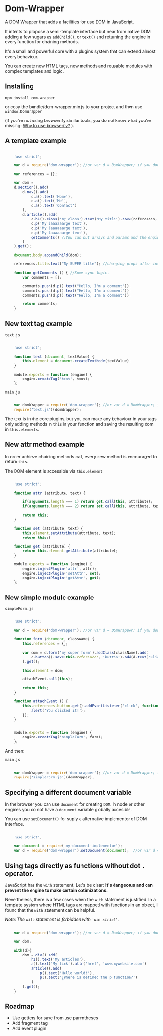 # Dom-Wrapper
A DOM Wrapper that adds a facilities for use DOM in JavaScript.

It intents to propose a semi-template interface but near from native DOM adding a few sugars as `addChild()`, or `text()` and returning the engine in every function for chaining methods.

It's a small and powerful core with a plugins system that can extend almost every behaviour.

You can create new HTML tags, new methods and reusable modules with complex templates and logic.

## Installing

`npm install dom-wrapper`

or copy the bundle/dom-wrapper.min.js to your project and then use `window.DomWrapper`

(if you're not using browserify similar tools, you do not know what you're missing: [Why to use browserify?](http://word.bitly.com/post/101360133837/browserify) ).

## A template example

``` javascript

	'use strict';

	var d = require('dom-wrapper'); //or var d = DomWrapper; if you don't use CommonJS

	var references = {};

	var dom =
	d.section().add(
		d.nav().add(
			d.a().text('Home'),
			d.a().text('Me'),
			d.a().text('Contact')
		),
		d.article().add(
			d.h1().class('my-class').text('My title').save(references, 'title'), //We save this tag for changing it in a future
			d.p('My laaaaaarge text'),
			d.p('My laaaaaarge text'),
			d.p('My laaaaaarge text'),
			getComments() //Ypu can put arrays and params and the engine merges alls in the correct order.
		)
	).get();

	document.body.appendChild(dom);

	references.title.text("My SUPER title"); //changing props after inserted

	function getComments () { //Some sync logic.
		var comments = [];

		comments.push(d.p().text("Hello, I'm a comment"));
		comments.push(d.p().text("Hello, I'm a comment"));
		comments.push(d.p().text("Hello, I'm a comment"));

		return comments;
	}

```

## New text tag example

`text.js`

``` javascript

	'use strict';

	function text (document, textValue) {
		this.element = document.createTextNode(textValue);
	}

	module.exports = function (engine) {
		engine.createTag('text', text);
	};

```

`main.js`
``` javascript

	var domWrapper = require('dom-wrapper'); //or var d = DomWrapper; if you don't use CommonJS
	require('text.js')(domWrapper);

```

The text is in the core plugins, but you can make any behaviour in your tags only adding methods in `this` in your function and saving the resulting dom in `this.elements`.

## New attr method example

In order achieve chaining methods call, every new method is encouraged to return `this`.

The DOM element is accessible via `this.element`


``` javascript

	'use strict';

	function attr (attribute, text) {

		if(arguments.length === 1) return get.call(this, attribute);
		if(arguments.length === 2) return set.call(this, attribute, text);

		return this;
	}

	function set (attribute, text) {
		this.element.setAttribute(attribute, text);
		return this;}

	function get (attribute) {
		return this.element.getAttribute(attribute);
	}

	module.exports = function (engine) {
		engine.injectPlugin('attr', attr);
		engine.injectPlugin('setAttr', set);
		engine.injectPlugin('getAttr', get);
	};

```

## New simple module example

`simpleForm.js`
``` javascript

	'use strict';

	var d = require('dom-wrapper'); //or var d = DomWrapper; if you don't use CommonJS

	function form (document, className) {
		this.references = {};

		var dom = d.form('my super form').addClass(className).add(
			d.button().save(this.references, 'button').add(d.text('Clic it!'))
		).get();

		this.element = dom;

		attachEvent.call(this);

		return this;
	}

	function attachEvent () {
		this.references.button.get().addEventListener('click', function () {
			alert('You clicked it!');
		});
	}


	module.exports = function (engine) {
		engine.createTag('simpleForm', form);
	};

```

And then:

`main.js`
``` javascript

	var domWrapper = require('dom-wrapper'); //or var d = DomWrapper; if you don't use CommonJS
	require('simpleForm.js')(domWrapper);

```

## Specifying a different document variable

In the browser you can use `document` for creating `DOM`. In node or other engines you do not have a `document` variable globally accesible.

You can use `setDocument()` for suply a alternative implementor of DOM interface.

``` javascript

	'use strict';

	var document = require('my-document-implementor');
	var d = require('dom-wrapper').setDocument(document);  //or var d = DomWrapper.setDocument(document); if you don't use CommonJS

```

## Using tags directly as functions without dot `.` operator.

JavaScript has the `with` statement. Let's be clear: __It's dangeorus and can prevent the engine to make certain optimizations.__

Nevertheless, there is a few cases when the `with` statement is justified. In a template system where HTML tags are mapped with functions in an object, I found that the `with` statement can be helpful.

_Note: The `with` statement is forbidden with `'use strict'`._

``` javascript

	var d = require('dom-wrapper'); //or var d = DomWrapper; if you don't use CommonJS

	var dom;

	with(d){
		dom = div().add(
			h1().text('My articles'),
			a().text('My link').attr('href', 'www.mywebsite.com')
			article().add(
				p().text('Hello world!'),
				p().text('¿Where is defined the p function?')
			)
		).get();
	}

```

## Roadmap

 - Use getters for save from use parentheses
 - Add fragment tag
 - Add event plugin
